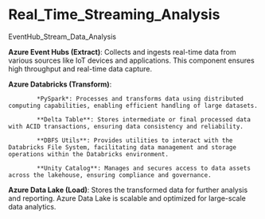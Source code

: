 # Real_Time_Streaming_Analysis
EventHub_Stream_Data_Analysis

**Azure Event Hubs (Extract)**: Collects and ingests real-time data from various sources like IoT devices and applications. This component ensures high throughput and real-time data capture.

**Azure Databricks (Transform)**:

			*PySpark*: Processes and transforms data using distributed computing capabilities, enabling efficient handling of large datasets.

			**Delta Table**: Stores intermediate or final processed data with ACID transactions, ensuring data consistency and reliability.

			**DBFS Utils**: Provides utilities to interact with the Databricks File System, facilitating data management and storage operations within the Databricks environment.

			**Unity Catalog**: Manages and secures access to data assets across the lakehouse, ensuring compliance and governance.

**Azure Data Lake (Load)**: Stores the transformed data for further analysis and reporting. Azure Data Lake is scalable and optimized for large-scale data analytics.